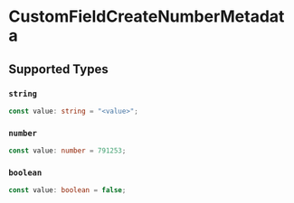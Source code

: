 # CustomFieldCreateNumberMetadata


## Supported Types

### `string`

```typescript
const value: string = "<value>";
```

### `number`

```typescript
const value: number = 791253;
```

### `boolean`

```typescript
const value: boolean = false;
```

